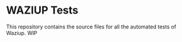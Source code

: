 WAZIUP Tests
============

This repository contains the source files for all the automated tests of Waziup.
WIP
